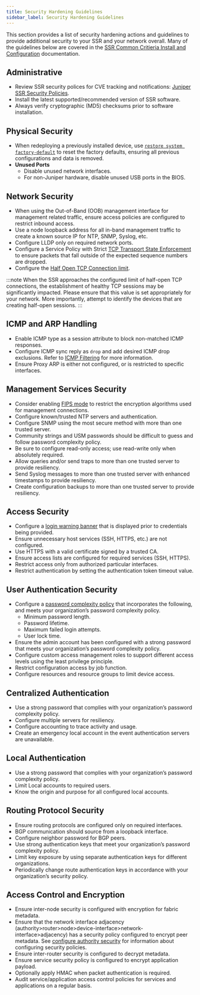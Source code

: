 ```yaml
---
title: Security Hardening Guidelines
sidebar_label: Security Hardening Guidelines
---
```


This section provides a list of security hardening actions and guidelines to provide additional security to your SSR and your network overall. Many of the guidelines below are covered in the [SSR Common Critieria Install and Configuration](cc_fips_6.3.0_titlepage.md) documentation. 

## Administrative
- Review SSR security polices for CVE tracking and notifications: [Juniper SSR Security Policies](about_security_policy.md#release).
- Install the latest supported/recommended version of SSR software.
- Always verify cryptographic (MD5) checksums prior to software installation.

## Physical Security
- When redeploying a previously installed device, use [`restore system factory-default`](cli_reference.md#restore-system-factory-default) to reset the factory defaults, ensuring all previous configurations and data is removed.
- **Unused Ports**
	- Disable unused network interfaces.
	- For non-Juniper hardware, disable unused USB ports in the BIOS.

## Network Security
- When using the Out-of-Band (OOB) management interface for management related traffic, ensure access policies are configured to restrict inbound access.
- Use a node loopback address for all in-band management traffic to create a known source IP for NTP, SNMP, Syslog, etc.
- Configure LLDP only on required network ports.
- Configure a Service Policy with Strict [TCP Transport State Enforcement](sec_firewall_filtering.md#transport-state-enforcement) to ensure packets that fall outside of the expected sequence numbers are dropped.
- Configure the [Half Open TCP Connection limit](sec_firewall_filtering.md#tcp-half-open-connection-limit).

:::note 
When the SSR approaches the configured limit of half-open TCP connections, the establishment of healthy TCP sessions may be significantly impacted. Please ensure that this value is set appropriately for your network. More importantly, attempt to identify the devices that are creating half-open sessions.
:::

## ICMP and ARP Handling
- Enable ICMP type as a session attribute to block non-matched ICMP responses.
- Configure ICMP sync reply as `drop` and add desired ICMP drop exclusions. Refer to [ICMP Filtering](sec_firewall_filtering.md#icmp) for more information.
- Ensure Proxy ARP is either not configured, or is restricted to specific interfaces.

## Management Services Security
- Consider enabling [FIPS mode](cc_fips_6.3.0_install_univ_iso.md) to restrict the encryption algorithms used for management connections. 
- Configure known/trusted NTP servers and authentication.
- Configure SNMP using the most secure method with more than one trusted server.
- Community strings and USM passwords should be difficult to guess and follow password complexity policy.
- Be sure to configure read-only access; use read-write only when absolutely required.
- Allow queries and/or send traps to more than one trusted server to provide resiliency.
- Send Syslog messages to more than one trusted server with enhanced timestamps to provide resiliency.
- Create configuration backups to more than one trusted server to provide resiliency.

## Access Security
- Configure a [login warning banner](cc_fips_6.3.0_banners.md) that is displayed prior to credentials being provided.
- Ensure unnecessary host services (SSH, HTTPS, etc.) are not configured.
- Use HTTPS with a valid certificate signed by a trusted CA.
- Ensure access lists are configured for required services (SSH, HTTPS).
- Restrict access only from authorized particular interfaces.
- Restrict authentication by setting the authentication token timeout value.

## User Authentication Security
- Configure a [password complexity policy](config_command_guide.md#configure-authority-password-policy) that incorporates the following, and meets your organization’s password complexity policy.
  - Minimum password length.
  - Password lifetime.
  - Maximum failed login attempts.
  - User lock time.
- Ensure the admin account has been configured with a strong password that meets your organization’s password complexity policy.
- Configure custom access management roles to support different access levels using the least privilege principle.
- Restrict configuration access by job function.
- Configure resources and resource groups to limit device access.

## Centralized Authentication
- Use a strong password that complies with your organization’s password complexity policy.
- Configure multiple servers for resiliency.
- Configure accounting to trace activity and usage.
- Create an emergency local account in the event authentication servers are unavailable.

## Local Authentication
- Use a strong password that complies with your organization’s password complexity policy.
- Limit Local accounts to required users.
- Know the origin and purpose for all configured local accounts.

## Routing Protocol Security
- Ensure routing protocols are configured only on required interfaces.
- BGP communication should source from a loopback interface.
- Configure neighbor password for BGP peers.
- Use strong authentication keys that meet your organization’s password complexity policy.
- Limit key exposure by using separate authentication keys for different organizations.
- Periodically change route authentication keys in accordance with your organization’s security policy.

## Access Control and Encryption
- Ensure inter-node security is configured with encryption for fabric metadata.
- Ensure that the network interface adjacency (authority>router>node>device-interface>network-interface>adjacency) has a security policy configured to encrypt peer metadata. See [configure authority security](config_command_guide.md#configure-authority-security) for information about configuring security policies.
- Ensure inter-router security is configured to decrypt metadata.
- Ensure service security policy is configured to encrypt application payload.
- Optionally apply HMAC when packet authentication is required.
- Audit service/application access control policies for services and applications on a regular basis.